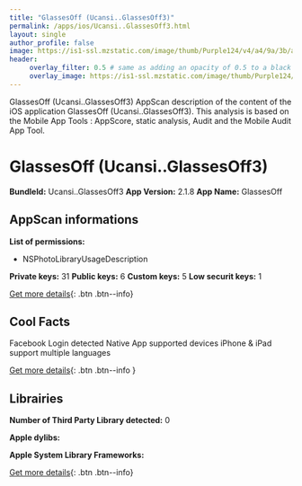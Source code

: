 ```yaml
---
title: "GlassesOff (Ucansi..GlassesOff3)"
permalink: /apps/ios/Ucansi..GlassesOff3.html
layout: single
author_profile: false
image: https://is1-ssl.mzstatic.com/image/thumb/Purple124/v4/a4/9a/3b/a49a3b2e-65df-2dea-a54b-12487fecad1b/AppIcon-0-0-1x_U007emarketing-0-0-0-8-0-0-sRGB-0-0-0-GLES2_U002c0-512MB-85-220-0-0.png/512x512bb.jpg
header: 
     overlay_filter: 0.5 # same as adding an opacity of 0.5 to a black background
     overlay_image: https://is1-ssl.mzstatic.com/image/thumb/Purple124/v4/a4/9a/3b/a49a3b2e-65df-2dea-a54b-12487fecad1b/AppIcon-0-0-1x_U007emarketing-0-0-0-8-0-0-sRGB-0-0-0-GLES2_U002c0-512MB-85-220-0-0.png/512x512bb.jpg
---
```

GlassesOff (Ucansi..GlassesOff3) AppScan description of the content of the iOS application GlassesOff (Ucansi..GlassesOff3). This analysis is based on the Mobile App Tools : AppScore, static analysis, Audit and the Mobile Audit App Tool.

# GlassesOff (Ucansi..GlassesOff3)

**BundleId:** Ucansi..GlassesOff3
**App Version:** 2.1.8
**App Name:** GlassesOff


## AppScan informations 

**List of permissions:** 
- NSPhotoLibraryUsageDescription
  
  
**Private keys:** 31
**Public keys:** 6
**Custom keys:** 5
**Low securit keys:** 1
  
[Get more details](/pricing.html){: .btn .btn--info}

## Cool Facts

Facebook Login detected
Native App
supported devices iPhone & iPad
support multiple languages
  
[Get more details](/pricing.html){: .btn .btn--info }

## Librairies 
**Number of Third Party Library detected:** 0


**Apple dylibs:**


**Apple System Library Frameworks:**


  
[Get more details](/pricing.html){: .btn .btn--info}

